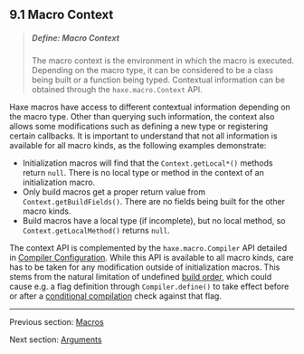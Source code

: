 ## 9.1 Macro Context

> ##### Define: Macro Context
>
> The macro context is the environment in which the macro is executed. Depending on the macro type, it can be considered to be a class being built or a function being typed. Contextual information can be obtained through the `haxe.macro.Context` API.


Haxe macros have access to different contextual information depending on the macro type. Other than querying such information, the context also allows some modifications such as defining a new type or registering certain callbacks. It is important to understand that not all information is available for all macro kinds, as the following examples demonstrate:



* Initialization macros will find that the `Context.getLocal*()` methods return `null`. There is no local type or method in the context of an initialization macro.
* Only build macros get a proper return value from `Context.getBuildFields()`. There are no fields being built for the other macro kinds.
* Build macros have a local type (if incomplete), but no local method, so `Context.getLocalMethod()` returns `null`.



The context API is complemented by the `haxe.macro.Compiler` API detailed in [Compiler Configuration](compiler_configuration.md). While this API is available to all macro kinds, care has to be taken for any modification outside of initialization macros. This stems from the natural limitation of undefined [build order](build_order.md), which could cause e.g. a flag definition through `Compiler.define()` to take effect before or after a [conditional compilation](conditional_compilation.md) check against that flag.

---

Previous section: [Macros](macros.md)

Next section: [Arguments](macro_arguments.md)